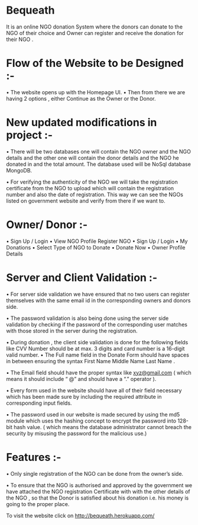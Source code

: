 # Bequeath
It is an online NGO donation System where the donors can donate to the NGO of their choice and Owner can register and receive the donation for their NGO .


# Flow of the Website to be Designed :-

• The website opens up with the Homepage UI.
• Then from there we are having 2 options , either Continue as the Owner or the
Donor.


# New updated modifications in project :-

• There will be two databases one will contain the NGO owner and the
NGO details and the other one will contain the donor details and the
NGO he donated in and the total amount. The database used will be
NoSql database MongoDB.

• For verifying the authenticity of the NGO we will take the registration
certificate from the NGO to upload which will contain the registration
number and also the date of registration. This way we can see the NGOs
listed on government website and verify from there if we want to.

# Owner/ Donor :-

• Sign Up / Login
• View NGO Profile Register NGO
• Sign Up / Login
• My Donations 
• Select Type of NGO to Donate
• Donate Now
• Owner Profile Details


# Server and Client Validation :-

• For server side validation we have ensured that no two
users can register themselves with the same email id in
the corresponding owners and donors side.

• The password validation is also being done using the
server side validation by checking if the password of the
corresponding user matches with those stored in the
server during the registration.

• During donation , the client side validation is done for
the following fields like CVV Number should be at max.
3 digits and card number is a 16-digit valid number.
• The Full name field in the Donate Form should have
spaces in between ensuring the syntax First Name
Middle Name Last Name .

• The Email field should have the proper syntax like
xyz@gmail.com ( which means it should include “ @”
and should have a “.” operator ).

• Every form used in the website should have all of their
field necessary which has been made sure by including
the required attribute in corresponding input fields.

• The password used in our website is made secured by
using the md5 module which uses the hashing concept
to encrypt the password into 128-bit hash value. ( which
means the database administrator cannot breach the
security by misusing the password for the malicious
use.)


# Features :-

• Only single registration of the NGO can be done from
the owner’s side.

• To ensure that the NGO is authorised and approved by
the government we have attached the NGO registration
Certificate with with the other details of the NGO , so
that the Donor is satisfied about his donation i.e. his
money is going to the proper place.

To visit the website click on http://bequeath.herokuapp.com/
